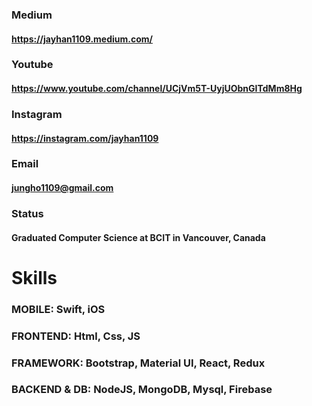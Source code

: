 ### Medium
#### https://jayhan1109.medium.com/

### Youtube
#### https://www.youtube.com/channel/UCjVm5T-UyjUObnGITdMm8Hg

### Instagram
#### https://instagram.com/jayhan1109


### Email
#### jungho1109@gmail.com

### Status
#### Graduated Computer Science at BCIT in Vancouver, Canada

# Skills
### MOBILE: Swift, iOS
### FRONTEND: Html, Css, JS
### FRAMEWORK: Bootstrap, Material UI, React, Redux
### BACKEND & DB: NodeJS, MongoDB, Mysql, Firebase
